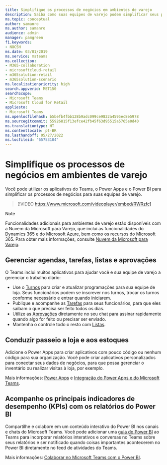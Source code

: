 ```yaml
---
title: Simplifique os processos de negócios em ambientes de varejo
description: Saiba como suas equipes de varejo podem simplificar seus processos de negócios com o Microsoft Teams.
ms.topic: conceptual
author: samanro
ms.author: samanro
audience: admin
manager: pamgreen
f1.keywords:
- NOCSH
ms.date: 03/01/2019
ms.service: msteams
ms.collection:
- M365-collaboration
- microsoftcloud-retail
- m365solution-retail
- m365solution-scenario
ms.localizationpriority: high
search.appverid: MET150
searchScope:
- Microsoft Teams
- Microsoft Cloud for Retail
appliesto:
- Microsoft Teams
ms.openlocfilehash: b5befb4fbb128b9adc099ce9822a4595ec8e5978
ms.sourcegitcommit: 55926815f13efce42fb45f63d95515a5765e0d40
ms.translationtype: HT
ms.contentlocale: pt-BR
ms.lasthandoff: 05/27/2022
ms.locfileid: "65753104"
---
```

# <a name="simplify-business-processes-in-retail-environments"></a>Simplifique os processos de negócios em ambientes de varejo

Você pode utilizar os aplicativos do Teams, o Power Apps e o Power BI para simplificar os processos de negócios para suas equipes de varejo.

> [!VIDEO https://www.microsoft.com/videoplayer/embed/RWRzfc]

> [!NOTE]
> Funcionalidades adicionais para ambientes de varejo estão disponíveis com a Nuvem da Microsoft para Varejo, que inclui as funcionalidades do Dynamics 365 e do Microsoft Azure, bem como os recursos do Microsoft 365. Para obter mais informações, consulte [Nuvem da Microsoft para Varejo](/industry/retail/).

## <a name="manage-schedules-tasks-lists-and-approvals"></a>Gerenciar agendas, tarefas, listas e aprovações

O Teams inclui muitos aplicativos para ajudar você e sua equipe de varejo a gerenciar o trabalho diário:

- Use o [Turnos](shifts-for-teams-landing-page.md) para criar e atualizar programações para sua equipe de loja. Seus funcionários podem se inscrever nos turnos, trocar os turnos conforme necessário e entrar quando iniciarem.
- Publique e acompanhe as [Tarefas](../manage-tasks-app.md) para seus funcionários, para que eles saibam o que precisa ser feito todos os dias.
- Utilize as [Aprovações](../approval-admin.md) diretamente no seu chat para assinar rapidamente quando algo for feito ou precisar ser enviado.
- Mantenha o controle todo o resto com [Listas](../manage-lists-app.md).

## <a name="conduct-store-walks-and-inventories"></a>Conduzir passeio a loja e aos estoques

Adicione o Power Apps para criar aplicativos com pouco código ou nenhum código para sua organização. Você pode criar aplicativos personalizados para conectar seus dados de negócios, para que possa gerenciar o inventário ou realizar visitas à loja, por exemplo.

Mais informações: [Power Apps](../manage-power-platform-apps.md) e [Integração do Power Apps e do Microsoft Teams](/powerapps/teams/overview).

## <a name="track-key-performance-indicators-kpis-with-power-bi-reports"></a>Acompanhe os principais indicadores de desempenho (KPIs) com os relatórios do Power BI

Compartilhe e colabore em um conteúdo interativo do Power BI nos canais e chats do Microsoft Teams. Você pode adicionar uma [guia do Power BI](/microsoftteams/platform/tabs/what-are-tabs) ao Teams para incorporar relatórios interativos e conversas no Teams sobre seus relatórios e ser notificado quando coisas importantes acontecerem no Power BI diretamente no feed de atividades do Teams.

Mais informações: [Colaborar no Microsoft Teams com o Power BI](/power-bi/collaborate-share/service-collaborate-microsoft-teams).


